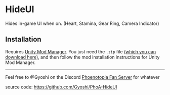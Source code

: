 # HideUI
Hides in-game UI when on. (Heart, Stamina, Gear Ring, Camera Indicator)

## Installation
Requires [Unity Mod Manager](https://www.nexusmods.com/site/mods/21/). You just need the `.zip` file [(which you can download here)](https://github.com/Gyoshi/PhoA-HideUI/releases/latest), and then follow the mod installation instructions for Unity Mod Manager.

---
Feel free to @Gyoshi on the Discord [Phoenotopia Fan Server](https://discord.gg/Swd6zcTCQZ) for whatever

source code: https://github.com/Gyoshi/PhoA-HideUI
